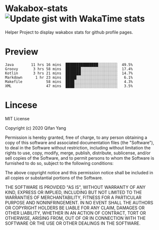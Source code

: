  # Wakabox-stats ![Update gist with WakaTime stats](https://github.com/underwindfall/wakabox-stats/workflows/Update%20gist%20with%20WakaTime%20stats/badge.svg)

  Helper Project to display wakabox stats for github profile pages. 
 # Preview 
  
  ```  
 Java        11 hrs 16 mins  ███████████████░░░░░░░░░  49.5%
Groovy       3 hrs 58 mins  ███████░░░░░░░░░░░░░░░░░  17.4%
Kotlin       3 hrs 21 mins  ███████░░░░░░░░░░░░░░░░░  14.7%
Markdown      1 hr 23 mins  █████░░░░░░░░░░░░░░░░░░░   6.1%
Makefile           58 mins  ████░░░░░░░░░░░░░░░░░░░░   4.3%
XML                47 mins  ████░░░░░░░░░░░░░░░░░░░░   3.5% 
 ``` 
  
 
 # Lincese 

  MIT License

  Copyright (c) 2020 Qifan Yang
  
  Permission is hereby granted, free of charge, to any person obtaining a copy
  of this software and associated documentation files (the "Software"), to deal
  in the Software without restriction, including without limitation the rights
  to use, copy, modify, merge, publish, distribute, sublicense, and/or sell
  copies of the Software, and to permit persons to whom the Software is
  furnished to do so, subject to the following conditions:
  
  The above copyright notice and this permission notice shall be included in all
  copies or substantial portions of the Software.
  
  THE SOFTWARE IS PROVIDED "AS IS", WITHOUT WARRANTY OF ANY KIND, EXPRESS OR
  IMPLIED, INCLUDING BUT NOT LIMITED TO THE WARRANTIES OF MERCHANTABILITY,
  FITNESS FOR A PARTICULAR PURPOSE AND NONINFRINGEMENT. IN NO EVENT SHALL THE
  AUTHORS OR COPYRIGHT HOLDERS BE LIABLE FOR ANY CLAIM, DAMAGES OR OTHER
  LIABILITY, WHETHER IN AN ACTION OF CONTRACT, TORT OR OTHERWISE, ARISING FROM,
  OUT OF OR IN CONNECTION WITH THE SOFTWARE OR THE USE OR OTHER DEALINGS IN THE
  SOFTWARE.
